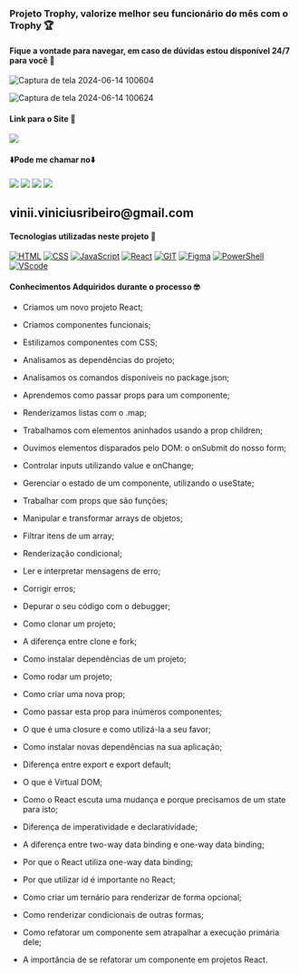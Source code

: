 ### Projeto Trophy, valorize melhor seu funcionário do mês com o Trophy 🏆
#### Fique a vontade para navegar, em caso de dúvidas estou disponível 24/7 para você 🫵


![Captura de tela 2024-06-14 100604](https://github.com/Vineco77/Trophy/assets/157416457/b6b59b83-aa81-4d74-8869-87695e755985)

![Captura de tela 2024-06-14 100624](https://github.com/Vineco77/Trophy/assets/157416457/7223429f-74de-4c63-b4eb-0d7ab29e6b8f)


#### Link para o Site 🎯

<div>
    <a href="https://trophy-gamma.vercel.app" target="_blank"><img src="https://img.shields.io/badge/website-000000?style=for-the-badge&logo=About.me&logoColor=white" target="_blank"></a>
</div>

#### ⬇️Pode me chamar no⬇️

<div> 
    <a href="https://www.linkedin.com/in/vinicius-ribeiro-4690741ba/" target="_blank"><img src="https://img.shields.io/badge/LinkedIn-0077B5?style=for-the-badge&logo=linkedin&logoColor=white" target="_blank"></a>
    <a href="https://wa.me/5511943232223" target="_blank"><img src="https://img.shields.io/badge/WhatsApp-25D366?style=for-the-badge&logo=whatsapp&logoColor=white" target="_blank"></a>
    <a href="www.youtube.com/@Devdebotas" target="_blank"><img src="https://img.shields.io/badge/YouTube-FF0000?style=for-the-badge&logo=youtube&logoColor=white" target="_blank"></a>
    <a href="vinii.viniciusribeiro@gmail.com" target="_blank"><img src="https://img.shields.io/badge/Gmail-D14836?style=for-the-badge&logo=gmail&logoColor=white" target="_blank"></a> 
    <h2>vinii.viniciusribeiro@gmail.com</h2>
</div>


#### Tecnologias utilizadas neste projeto 🤖

[![HTML](	https://img.shields.io/badge/HTML-239120?style=for-the-badge&logo=html5&logoColor=white)](#) 
[![CSS](		https://img.shields.io/badge/CSS-239120?&style=for-the-badge&logo=css3&logoColor=white)](#) 
[![JavaScript](	https://img.shields.io/badge/JavaScript-323330?style=for-the-badge&logo=javascript&logoColor=F7DF1E)](#) 
[![React](	https://img.shields.io/badge/React-20232A?style=for-the-badge&logo=react&logoColor=61DAFB)](#) 
[![GIT](	https://img.shields.io/badge/GIT-E44C30?style=for-the-badge&logo=git&logoColor=white)](#) 
[![Figma](	https://img.shields.io/badge/Figma-F24E1E?style=for-the-badge&logo=figma&logoColor=white)](#) 
[![PowerShell](	https://img.shields.io/badge/powershell-5391FE?style=for-the-badge&logo=powershell&logoColor=white)](#) 
[![VScode](	https://img.shields.io/badge/Made%20for-VSCode-1f425f.svg)](#)


#### Conhecimentos Adquiridos durante o processo 🤓

- Criamos um novo projeto React;

- Criamos componentes funcionais;

- Estilizamos componentes com CSS;

- Analisamos as dependências do projeto;

- Analisamos os comandos disponíveis no package.json;

- Aprendemos como passar props para um componente;

- Renderizamos listas com o .map;

- Trabalhamos com elementos aninhados usando a prop children;

- Ouvimos elementos disparados pelo DOM: o onSubmit do nosso form;

- Controlar inputs utilizando value e onChange;

- Gerenciar o estado de um componente, utilizando o useState;

- Trabalhar com props que são funções;

- Manipular e transformar arrays de objetos;

- Filtrar itens de um array;

- Renderização condicional;

- Ler e interpretar mensagens de erro;

- Corrigir erros;

- Depurar o seu código com o debugger;

- Como clonar um projeto;

- A diferença entre clone e fork;

- Como instalar dependências de um projeto;

- Como rodar um projeto;

- Como criar uma nova prop;

- Como passar esta prop para inúmeros componentes;

- O que é uma closure e como utilizá-la a seu favor;

- Como instalar novas dependências na sua aplicação;

- Diferença entre export e export default;

- O que é Virtual DOM;

- Como o React escuta uma mudança e porque precisamos de um state para isto;

- Diferença de imperatividade e declaratividade;

- A diferença entre two-way data binding e one-way data binding;

- Por que o React utiliza one-way data binding;

- Por que utilizar id é importante no React;

- Como criar um ternário para renderizar de forma opcional;

- Como renderizar condicionais de outras formas;

- Como refatorar um componente sem atrapalhar a execução primária dele;

- A importância de se refatorar um componente em projetos React.
